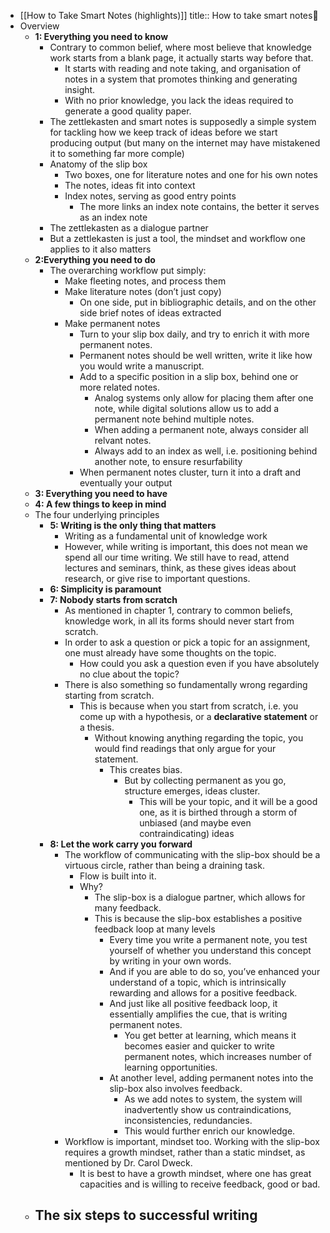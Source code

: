 - [[How to Take Smart Notes (highlights)]]
  title:: How to take smart notes📒
- Overview
	- **1: Everything you need to know**
		- Contrary to common belief, where most believe that knowledge work starts from a blank page, it actually starts way before that.
			- It starts with reading and note taking, and organisation of notes in a system that promotes thinking and generating insight.
			- With no prior knowledge, you lack the ideas required to generate a good quality paper.
		- The zettlekasten and smart notes is supposedly a simple system for tackling how we keep track of ideas before we start producing output (but many on the internet may have mistakened it to something far more comple)
		- Anatomy of the slip box
			- Two boxes, one for literature notes and one for his own notes
			- The notes, ideas fit into context
			- Index notes, serving as good entry points
				- The more links an index note contains, the better it serves as an index note
		- The zettlekasten as a dialogue partner
		- But a zettlekasten is just a tool, the mindset and workflow one applies to it also matters
	- **2:Everything you need to do**
		- The overarching workflow put simply:
			- Make fleeting notes, and process them
			- Make literature notes (don’t just copy)
				- On one side, put in bibliographic details, and on the other side brief notes of ideas extracted
			- Make permanent notes
				- Turn to your slip box daily, and try to enrich it with more permanent notes.
				- Permanent notes should be well written, write it like how you would write a manuscript.
				- Add to a specific position in a slip box, behind one or more related notes.
					- Analog systems only allow for placing them after one note, while digital solutions allow us to add a permanent note behind multiple notes.
					- When adding a permanent note, always consider all relvant notes.
					- Always add to an index as well, i.e. positioning behind another note, to ensure resurfability
				- When permanent notes cluster, turn it into a draft and eventually your output
	- **3: Everything you need to have**
	- **4: A few things to keep in mind**
	- The four underlying principles
		- **5: Writing is the only thing that matters**
			- Writing as a fundamental unit of knowledge work
			- However, while writing is important, this does not mean we spend all our time writing. We still have to read, attend lectures and seminars, think, as these gives ideas about research, or give rise to important questions.
		- **6: Simplicity is paramount**
		- **7: Nobody starts from scratch**
			- As mentioned in chapter 1, contrary to common beliefs, knowledge work, in all its forms should never start from scratch.
			- In order to ask a question or pick a topic for an assignment, one must already have some thoughts on the topic.
				- How could you ask a question even if you have absolutely no clue about the topic?
			- There is also something so fundamentally wrong regarding starting from scratch.
				- This is because when you start from scratch, i.e. you come up with a hypothesis, or a **declarative statement** or a thesis.
					- Without knowing anything regarding the topic, you would find readings that only argue for your statement.
						- This creates bias.
							- But by collecting permanent as you go, structure emerges, ideas cluster.
								- This will be your topic, and it will be a good one, as it is birthed through a storm of unbiased (and maybe even contraindicating) ideas
		- **8: Let the work carry you forward**
			- The workflow of communicating with the slip-box should be a virtuous circle, rather than being a draining task.
				- Flow is built into it.
				- Why?
					- The slip-box is a dialogue partner, which allows for many feedback.
					- This is because the slip-box establishes a positive feedback loop at many levels
						- Every time you write a permanent note, you test yourself of whether you understand this concept by writing in your own words.
						- And if you are able to do so, you’ve enhanced your understand of a topic, which is intrinsically rewarding and allows for a positive feedback.
						- And just like all positive feedback loop, it essentially amplifies the cue, that is writing permanent notes.
							- You get better at learning, which means it becomes easier and quicker to write permanent notes, which increases number of learning opportunities.
						- At another level, adding permanent notes into the slip-box also involves feedback.
							- As we add notes to system, the system will inadvertently show us contraindications, inconsistencies, redundancies.
							- This would further enrich our knowledge.
			- Workflow is important, mindset too. Working with the slip-box requires a growth mindset, rather than a static mindset, as mentioned by Dr. Carol Dweck.
				- It is best to have a growth mindset, where one has great capacities and is willing to receive feedback, good or bad.
	- The six steps to successful writing
		-